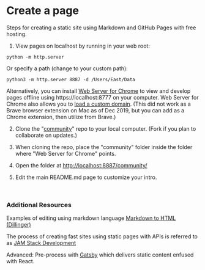 # Create a page

Steps for creating a static site using Markdown and GitHub Pages with free hosting.  

1. View pages on localhost by running in your web root:  

 <code>python -m http.server</code>

 Or specify a path (change to your custom path):

 <code>python3 -m http.server 8887 -d /Users/East/Data</code>

 Alternatively, you can install [Web Server for Chrome](https://chrome.google.com/webstore/detail/web-server-for-chrome/ofhbbkphhbklhfoeikjpcbhemlocgigb?hl=en) to view and develop pages offline using https://localhost:8777 on your computer. Web Server for Chrome also allows you to [load a custom domain](https://medium.com/@jmatix/using-chrome-as-a-local-web-server-af04baffd581). (This did not work as a Brave browser extension on Mac as of Dec 2019, but you can add as a Chrome extension, then utilize from Brave.)

2. Clone the "<a href='https://github.com/modelearth/community'>community</a>" repo to your local computer.  (Fork if you plan to collaborate on updates.)

3. When cloning the repo, place the "community" folder inside the folder where "Web Server for Chrome" points.  

4. Open the folder at [http://localhost:8887/community/](http://localhost:8887/community/)  

5. Edit the main README.md page to customize your intro.  

<br>

### Additional Resources

Examples of editing using markdown language [Markdown to HTML (Dillinger)](https://dillinger.io/)  

The process of creating fast sites using static pages with APIs is referred to as [JAM Stack Development](https://jamstack.org)  

Advanced: Pre-process with [Gatsby](https://www.gatsbyjs.org/) which delivers static content enfused with React. 
 